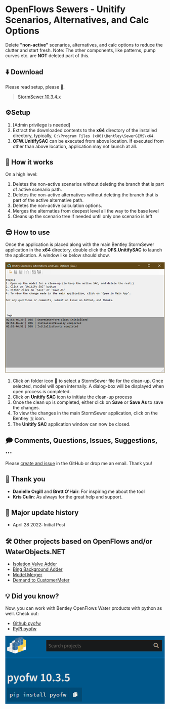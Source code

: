# OpenFlows Sewers - Unitify Scenarios, Alternatives, and Calc Options

Delete **"non-active"** scenarios, alternatives, and calc options to reduce the clutter and start fresh. Note: The other components, like patterns, pump curves etc. are **NOT** deleted part of this.

## ⬇️ Download

Please read setup, please 🙏.
> [StormSewer 10.3.4.x](https://github.com/worthapenny/OpenFlows-Sewer--UnitifySAC/releases/download/v10.3.4.0/OFS.UnitifySAC_10.3.4.00.7z)

## ⚙️Setup

1. [Admin privilege is needed]
2. Extract the downloaded contents to the **x64** directory of the installed directory, typically, `C:\Program Files (x86)\Bentley\SewerGEMS\x64`.
3. **OFW.UnitifySAC** can be executed from above location. If executed from other than above location, application may not launch at all.

## 🔨 How it works

On a high level:

1. Deletes the non-active scenarios without deleting the branch that is part of active scenario path.
2. Deletes the non-active alternatives without deleting the branch that is part of the active alternative path.
3. Deletes the non-active calculation options.
4. Merges the alternaties from deepest level all the way to the base level
5. Cleans up the scenario tree if needed until only one scenario is left

## 😎 How to use

Once the application is placed along with the main Bentley StormSewer application in the **x64** directory, double click the **OFS.UnitifySAC** to launch the application. A window like below should show.

![Main Application Window](https://github.com/worthapenny/OpenFlows-Sewer--UnitifySAC/blob/main/Images/MainAppWindow.png "Main Application Window")

1. Click on folder icon 📁 to select a StormSewer file for the clean-up. Once selected, model will open internally. A dialog-box will be displayed when open process is completed.
2. Click on **Unitify SAC** icon to initiate the clean-up process
3. Once the clean up is completed, either click on **Save** or **Save As** to save the changes.
4. To view the changes in the main StormSewer application, click on the Bentley 🇧 icon.
5. The **Unitify SAC** application window can now be closed.

## 🗩 Comments, Questions, Issues, Suggestions, ...

Please [create and issue](https://github.com/worthapenny/OpenFlows-Sewer--UnitifySAC/issues) in the GitHub or drop me an email. Thank you!

## 🙏 Thank you

* **Danielle Orgill** and **Brett O'Hair**: For inspiring me about the tool
* **Kris Culin**: As always for the great help and support.

## 📜   Major update history

* April 28 2022: Initial Post

## 🛠️ Other projects based on OpenFlows and/or WaterObjects.NET

* [Isolation Valve Adder](https://github.com/worthapenny/OpenFlows-Water--IsolationValveAdder)
* [Bing Background Adder](https://github.com/worthapenny/OpenFlows-Water--BingBackground)
* [Model Merger](https://github.com/worthapenny/OpenFlows-Water--ModelMerger)
* [Demand to CustomerMeter](https://github.com/worthapenny/OpenFlows-Water--DemandToCustomerMeter)

## 💡 Did you know?

Now, you can work with Bentley OpenFlows Water products with python as well. Check out:

* [Github pyofw](https://github.com/worthapenny/pyofw)
* [PyPI pyofw](https://pypi.org/project/pyofw/)

![pypi-image](https://github.com/worthapenny/OpenFlows-Water--ModelMerger/blob/main/images/pypi_pyofw.png "pyOFW module on pypi.org")